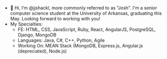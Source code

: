 - 👋 Hi, I’m @jjshackl, more commonly referred to as "Josh". I'm a senior computer science student at the University of Arkansas, graduating this May. Looking forward to working with you!
- My Specialties: 
  -  FE: HTML, CSS, JavaScript, Ruby, React, AngularJS, PostgreSQL, Django, MongoDB
  -  Languages: Java, C#, C++, Python, Agile
  -  Working On: MEAN Stack (MongoDB, Express.js, Angular.js (depreciated), Node.js)


